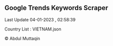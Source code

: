 

## Google Trends Keywords Scraper 
 
Last Update 04-01-2023 , 02:58:39

Country List :
VIETNAM.json



© Abdul Muttaqin 
